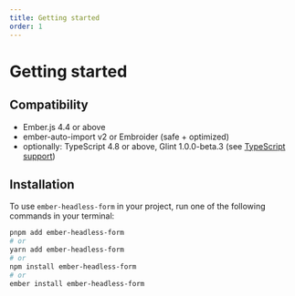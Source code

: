 ```yaml
---
title: Getting started
order: 1
---
```


# Getting started

## Compatibility

- Ember.js 4.4 or above
- ember-auto-import v2 or Embroider (safe + optimized)
- optionally: TypeScript 4.8 or above, Glint 1.0.0-beta.3 (see [TypeScript support](./typescript.md))

## Installation

To use `ember-headless-form` in your project, run one of the following commands in your terminal:

```bash
pnpm add ember-headless-form
# or
yarn add ember-headless-form
# or
npm install ember-headless-form
# or
ember install ember-headless-form
```
